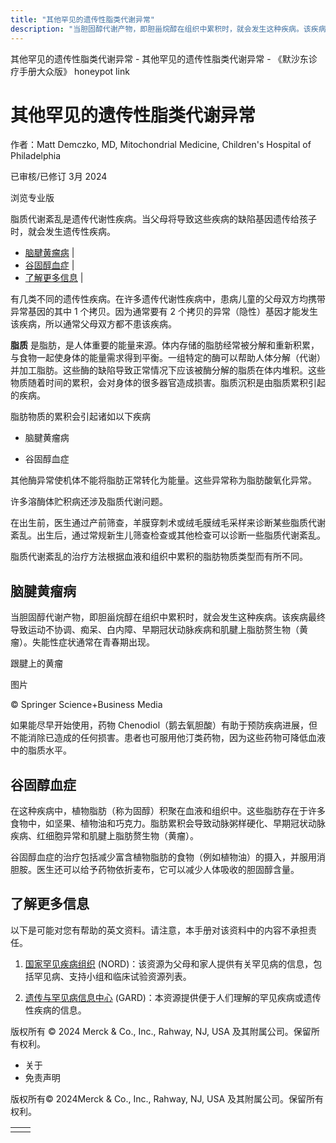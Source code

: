 ```yaml
---
title: "其他罕见的遗传性脂类代谢异常"
description: "当胆固醇代谢产物，即胆甾烷醇在组织中累积时，就会发生这种疾病。该疾病最终导致运动不协调、痴呆、白内障、早期冠状动脉疾病和肌腱上脂肪赘生物（黄瘤）。失能性症状通常在青春期出现。"
---
```


﻿其他罕见的遗传性脂类代谢异常 \- 其他罕见的遗传性脂类代谢异常 \- 《默沙东诊疗手册大众版》 honeypot link

# 其他罕见的遗传性脂类代谢异常

作者：Matt Demczko, MD, Mitochondrial Medicine, Children's Hospital of Philadelphia

已审核/已修订 3月 2024

浏览专业版

脂质代谢紊乱是遗传代谢性疾病。当父母将导致这些疾病的缺陷基因遗传给孩子时，就会发生遗传性疾病。

- [脑腱黄瘤病](#脑腱黄瘤病_v88763071_zh) \|
- [谷固醇血症](#谷固醇血症_v88763079_zh) \|
- [了解更多信息](#了解更多信息_v60530368_zh) \|

有几类不同的遗传性疾病。在许多遗传代谢性疾病中，患病儿童的父母双方均携带异常基因的其中 1 个拷贝。因为通常要有 2 个拷贝的异常（隐性）基因才能发生该疾病，所以通常父母双方都不患该疾病。

**脂质** 是脂肪，是人体重要的能量来源。体内存储的脂肪经常被分解和重新积累，与食物一起使身体的能量需求得到平衡。一组特定的酶可以帮助人体分解（代谢）并加工脂肪。这些酶的缺陷导致正常情况下应该被酶分解的脂质在体内堆积。这些物质随着时间的累积，会对身体的很多器官造成损害。脂质沉积是由脂质累积引起的疾病。

脂肪物质的累积会引起诸如以下疾病

- 脑腱黄瘤病

- 谷固醇血症


其他酶异常使机体不能将脂肪正常转化为能量。这些异常称为脂肪酸氧化异常。

许多溶酶体贮积病还涉及脂质代谢问题。

在出生前，医生通过产前筛查，羊膜穿刺术或绒毛膜绒毛采样来诊断某些脂质代谢紊乱。出生后，通过常规新生儿筛查检查或其他检查可以诊断一些脂质代谢紊乱。

脂质代谢紊乱的治疗方法根据血液和组织中累积的脂肪物质类型而有所不同。

## 脑腱黄瘤病

当胆固醇代谢产物，即胆甾烷醇在组织中累积时，就会发生这种疾病。该疾病最终导致运动不协调、痴呆、白内障、早期冠状动脉疾病和肌腱上脂肪赘生物（黄瘤）。失能性症状通常在青春期出现。

跟腱上的黄瘤



图片

© Springer Science+Business Media

如果能尽早开始使用，药物 Chenodiol（鹅去氧胆酸）有助于预防疾病进展，但不能消除已造成的任何损害。患者也可服用他汀类药物，因为这些药物可降低血液中的脂质水平。

## 谷固醇血症

在这种疾病中，植物脂肪（称为固醇）积聚在血液和组织中。这些脂肪存在于许多食物中，如坚果、植物油和巧克力。脂肪累积会导致动脉粥样硬化、早期冠状动脉疾病、红细胞异常和肌腱上脂肪赘生物（黄瘤）。

谷固醇血症的治疗包括减少富含植物脂肪的食物（例如植物油）的摄入，并服用消胆胺。医生还可以给予药物依折麦布，它可以减少人体吸收的胆固醇含量。

## 了解更多信息

以下是可能对您有帮助的英文资料。请注意，本手册对该资料中的内容不承担责任。

1. [国家罕见疾病组织](http://rarediseases.org/) (NORD)：该资源为父母和家人提供有关罕见病的信息，包括罕见病、支持小组和临床试验资源列表。

2. [遗传与罕见病信息中心](https://rarediseases.info.nih.gov/gard) (GARD)：本资源提供便于人们理解的罕见疾病或遗传性疾病的信息。




版权所有 © 2024
Merck & Co., Inc., Rahway, NJ, USA 及其附属公司。保留所有权利。

- 关于
- 免责声明

版权所有© 2024Merck & Co., Inc., Rahway, NJ, USA 及其附属公司。保留所有权利。

|     |     |
| --- | --- |
|  |  |